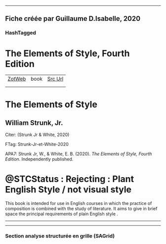 
----
Fiche créée par Guillaume D.Isabelle, 2020 
---- 

### HashTagged 





# The Elements of Style, Fourth Edition
|       |       |       |
|  ---  |  ---  |  ---  |
|   [ZotWeb](http://zotero.org/users/180474/items/QK3XRQJC)    | book      | [Src Url](undefined)      |
|       |       |       |
|       |       |       |

The Elements of Style
=====================



William Strunk, Jr.
-------------------

Citer: (Strunk Jr & White, 2020)

FTag: Strunk-Jr-et-White-2020

APA7: Strunk Jr, W., & White, E. B. (2020). _The Elements of Style, Fourth Edition_. Independently published.



@STCStatus : Rejecting : Plant English Style / not visual style
===============================================================



This book is intended for use in English courses in which the practice of composition is combined with the study of literature. It aims to give in brief space the principal requirements of plain English style .






----

----



### Section analyse structurée en grille (SAGrid)


